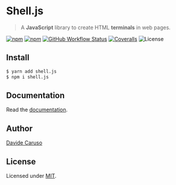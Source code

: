 # Shell.js
> A **JavaScript** library to create HTML **terminals** in web pages.
 
<p align="center">

[![npm](https://img.shields.io/npm/v/shell.js.svg)](https://www.npmjs.com/package/shell.js)
[![npm](https://img.shields.io/npm/dm/shell.js.svg)](https://www.npmjs.com/package/shell.js)
[![GitHub Workflow Status](https://github.com/davidecaruso/shell.js/actions/workflows/release.yaml/badge.svg)](https://github.com/davidecaruso/shell.js/actions)
[![Coveralls](https://img.shields.io/coveralls/github/davidecaruso/shell.js/main)](https://coveralls.io/github/davidecaruso/shell.js?branch=main)
![License](https://img.shields.io/github/license/davidecaruso/shell.js.svg)

</p>


## Install
```bash
$ yarn add shell.js
$ npm i shell.js
```

## Documentation
Read the [documentation](https://davidecaruso.github.io/shell.js).

## Author
[Davide Caruso](https://about.me/davidecaruso)

## License
Licensed under [MIT](LICENSE).
